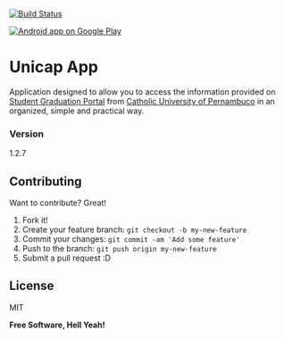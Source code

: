 [![Build Status](https://travis-ci.org/tuliohmendes/unicap.svg?branch=master)](https://travis-ci.org/tuliohmendes/unicap)

[![Android app on Google Play](https://developer.android.com/images/brand/en_app_rgb_wo_45.png)](https://play.google.com/store/apps/details?id=com.thm.unicap.app)

# Unicap App

Application designed to allow you to access the information provided on [Student Graduation Portal] from [Catholic University of Pernambuco] in an organized, simple and practical way.

### Version

1.2.7

## Contributing

Want to contribute? Great!

1. Fork it!
2. Create your feature branch: `git checkout -b my-new-feature`
3. Commit your changes: `git commit -am 'Add some feature'`
4. Push to the branch: `git push origin my-new-feature`
5. Submit a pull request :D

License
----

MIT

**Free Software, Hell Yeah!**

[Student Graduation Portal]:http://www.unicap.br/PortalGraduacao/
[Catholic University of Pernambuco]:http://www.unicap.br/
